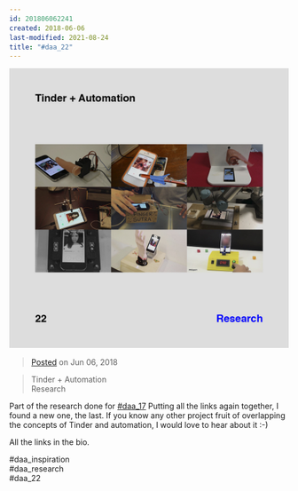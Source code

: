 ```yaml
---
id: 201806062241
created: 2018-06-06
last-modified: 2021-08-24
title: "#daa_22"
---
```

![](../assets/201806062241.jpg)

>[Posted]([[202106221357]]) on Jun 06, 2018

>Tinder + Automation  
>Research

Part of the research done for [#daa_17]([[201806032133]]) Putting all the links again together, I found a new one, the last. If you know any other project fruit of overlapping the concepts of Tinder and automation, I would love to hear about it :-)

All the links in the bio.

#daa_inspiration  
#daa_research  
#daa_22
